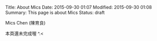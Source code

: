 Title: About Mics
Date: 2015-09-30 01:07
Modified: 2015-09-30 01:08
Summary: This page is about Mics
Status: draft

Mics Chen (陳育良)

本頁還未完成喔 ^.<
